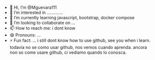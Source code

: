 - 👋 Hi, I’m @Mguevara111
- 👀 I’m interested in .............
- 🌱 I’m currently learning javascript, bootstrap, docker compose
- 💞️ I’m looking to collaborate on ...
- 📫 How to reach me: i dont know 
- 😄 Pronouns: ...
- ⚡ Fun fact: ...
i still dont know how to use github, see you when i learn.
todavia no se como usar github, nos vemos cuando aprenda.
ancora non so come usare github, ci vediamo quando lo conosca.
<!---
Mguevara111/Mguevara111 is a ✨ special ✨ repository because its `README.md` (this file) appears on your GitHub profile.
You can click the Preview link to take a look at your changes.
--->
